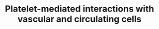---
annotations:
- id: DOID:0060903
  parent: cardiovascular system disease
  type: Disease Ontology
  value: thrombosis
- id: CL:0000233
  parent: native cell
  type: Cell Type Ontology
  value: platelet
- id: PW:0000475
  parent: regulatory pathway
  type: Pathway Ontology
  value: hemostasis pathway
authors:
- Khanspers
- DeSl
- Egonw
citedin:
- link: PMC9154116
- link: PMC8431385
- link: PMC7665362
description: This pathway describes platelet-mediated interactions with vascular or
  circulating cells. It is adapted from figure 2 in [https://www.ncbi.nlm.nih.gov/pubmed/29348254
  Koupenova et al], in collaboration with Dr. Milka Koupenova.   Platelets interact
  with endothelial and immune cells in the circulation, and control the response to
  microbes, inflammatory stimuli, and vessel damage.  Through their TLRs or inflammatory
  signals, platelets can change their surface expression and release their granule
  content and in that way interact with different immune cells. Platelets form heterotypic
  aggregates with other immune cells and initiate innate immune responses in the presence
  of TLR agonists and viruses (encephalomyocarditis virus, coxsackievirus B, dengue,
  flu and HIV).  Platelets can also interact with dendritic cells through P-selectin,
  and activate them to become antigen-presenting through their CD154.  Platelets engage
  the adaptive immune response by releasing their granule content which leads to IgG
  production and control of T-cell function.  Similarly, platelets are able to activate
  the endothelium, make it more permeable, and mediate leukocyte trafficking to the
  inflamed endothelium.   Description is adapted from Koupenova et al.
last-edited: 2018-11-28
ndex: 04f68b67-8b6b-11eb-9e72-0ac135e8bacf
organisms:
- Homo sapiens
redirect_from:
- /index.php/Pathway:WP4462
- /instance/WP4462
revision: null
schema-jsonld:
- '@context': https://schema.org/
  '@id': https://wikipathways.github.io/pathways/WP4462.html
  '@type': Dataset
  creator:
    '@type': Organization
    name: WikiPathways
  description: This pathway describes platelet-mediated interactions with vascular
    or circulating cells. It is adapted from figure 2 in [https://www.ncbi.nlm.nih.gov/pubmed/29348254
    Koupenova et al], in collaboration with Dr. Milka Koupenova.   Platelets interact
    with endothelial and immune cells in the circulation, and control the response
    to microbes, inflammatory stimuli, and vessel damage.  Through their TLRs or inflammatory
    signals, platelets can change their surface expression and release their granule
    content and in that way interact with different immune cells. Platelets form heterotypic
    aggregates with other immune cells and initiate innate immune responses in the
    presence of TLR agonists and viruses (encephalomyocarditis virus, coxsackievirus
    B, dengue, flu and HIV).  Platelets can also interact with dendritic cells through
    P-selectin, and activate them to become antigen-presenting through their CD154.  Platelets
    engage the adaptive immune response by releasing their granule content which leads
    to IgG production and control of T-cell function.  Similarly, platelets are able
    to activate the endothelium, make it more permeable, and mediate leukocyte trafficking
    to the inflamed endothelium.   Description is adapted from Koupenova et al.
  keywords:
  - CCL2
  - CCL5
  - CD40
  - CD40-L
  - CD40LG
  - ICAM1
  - IL1B
  - P-selectin
  - PF4
  - PSGL1
  - SELE
  - Serotonin
  - TGFB1
  - TGFB2
  - TGFB3
  - TLR2
  - TLR4
  - TLR7
  - VCAM1
  license: CC0
  name: Platelet-mediated interactions with vascular and circulating cells
seo: CreativeWork
title: Platelet-mediated interactions with vascular and circulating cells
wpid: WP4462
---